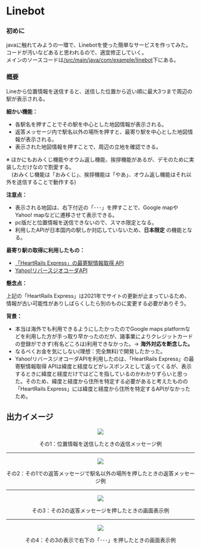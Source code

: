 # Linebot

### 初めに
 javaに触れてみようの一環で、Linebotを使った簡単なサービスを作ってみた。コードが汚いなどあると思われるので、適宜修正していく。  
 メインのソースコードは[/src/main/java/com/example/linebot](https://github.com/quintupl/Linebot/tree/main/src/main/java/com/example/linebot)下にある。

### 概要
 Lineから位置情報を送信すると、送信した位置から近い順に最大3つまで周辺の駅が表示される。
 
 __細かい機能：__
  + 各駅名を押すことでその駅を中心とした地図情報が表示される。
  + 返答メッセージ内で駅名以外の場所を押すと、最寄り駅を中心とした地図情報が表示される。
  + 表示された地図情報を押すことで、周辺の立地を確認できる。

※ ほかにもおみくじ機能やオウム返し機能、挨拶機能があるが、デモのために実装しただけなので割愛する。  
　(おみくじ機能は「おみくじ」、挨拶機能は「やあ」、オウム返し機能はそれ以外を送信することで動作する)

__注意点：__
 + 表示される地図は、右下付近の「･･･」を押すことで、Google mapやYahoo! mapなどに遷移させて表示できる。
 + pc版だと位置情報を送信できないので、スマホ限定となる。
 + 利用したAPIが日本国内の駅しか対応していないため、__日本限定__ の機能となる。

__最寄り駅の取得に利用したもの：__
 + [「HeartRails Express」の最寄駅情報取得 API](https://express.heartrails.com/api.html#nearest)
 + [Yahoo!リバースジオコーダAPI](https://developer.yahoo.co.jp/webapi/map/openlocalplatform/v1/reversegeocoder.html)

__懸念点：__ 

上記の「HeartRails Express」は2021年でサイトの更新が止まっているため、情報が古い可能性がありしばらくしたら別のものに変更する必要がありそう。  

__背景：__
 + 本当は海外でも利用できるようにしたかったのでGoogle maps platformなどを利用した方が手っ取り早かったのだが、諸事業によりクレジットカードの登録ができず(有名どころは)利用できなかった。→ __海外対応を断念した。__
 + なるべくお金を気にしない(理想：完全無料)で開発したかった。
 +  Yahoo!リバースジオコーダAPIを利用したのは、「HeartRails Express」の最寄駅情報取得 APIは緯度と経度などがレスポンスとして返ってくるが、表示するときに緯度と経度だけではどこを指しているのかわかりずらいと思った。そのため、緯度と経度から住所を特定する必要があると考えたものの「HeartRails Express」には緯度と経度から住所を特定するAPIがなかったため。


## 出力イメージ
<p align="center">
  <img src="https://github.com/user-attachments/assets/c79b36bc-b87e-4cff-821c-99aeccbeeba7" />
</p>

<p align="center">
  その1：位置情報を送信したときの返信メッセージ例
</p>

***
<p align="center">
  <img src="https://github.com/user-attachments/assets/8cd6208c-1c97-4bcb-89e8-742fb245465b" />
</p>

<p align="center">
  その2：その1での返答メッセージで駅名以外の場所を押したときの返答メッセージ例
</p>

***

<p align="center">
  <img src="https://github.com/user-attachments/assets/a077d913-1972-4ab7-aa9c-6629f4c53bc2" />
</p>

<p align="center">
  その3：その2の返答メッセージを押したときの画面表示例
</p>

***

<p align="center">
  <img src="https://github.com/user-attachments/assets/4fd75317-bac1-4a0b-aaf0-2df763699af0" />
</p>

<p align="center">
  その4：その3の表示で右下の「･･･」を押したときの画面表示例
</p>
